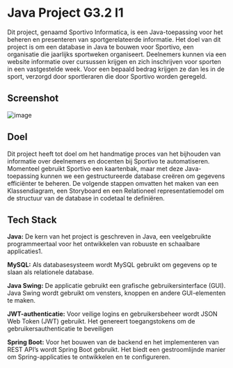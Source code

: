# Java Project G3.2 I1

Dit project, genaamd Sportivo Informatica, is een Java-toepassing voor het beheren en presenteren van sportgerelateerde informatie. Het doel van dit project is om een database in Java te bouwen voor Sportivo, een organisatie die jaarlijks sportweken organiseert. Deelnemers kunnen via een website informatie over cursussen krijgen en zich inschrijven voor sporten in een vastgestelde week. Voor een bepaald bedrag krijgen ze dan les in de sport, verzorgd door sportleraren die door Sportivo worden geregeld.

## Screenshot

![image](https://github.com/tuwinannings/JAVA_Informatica/assets/29577623/41b1b4b6-392a-4d50-8374-92bacffdc2cc)


## Doel

Dit project heeft tot doel om het handmatige proces van het bijhouden van informatie over deelnemers en docenten bij Sportivo te automatiseren. Momenteel gebruikt Sportivo een kaartenbak, maar met deze Java-toepassing kunnen we een gestructureerde database creëren om gegevens efficiënter te beheren. De volgende stappen omvatten het maken van een Klassendiagram, een Storyboard en een Relationeel representatiemodel om de structuur van de database in codetaal te definiëren. 
## Tech Stack

**Java:** De kern van het project is geschreven in Java, een veelgebruikte programmeertaal voor het ontwikkelen van robuuste en schaalbare applicaties1.

**MySQL:** Als databasesysteem wordt MySQL gebruikt om gegevens op te slaan als relationele database.

**Java Swing:** De applicatie gebruikt een grafische gebruikersinterface (GUI). Java Swing wordt gebruikt om vensters, knoppen en andere GUI-elementen te maken.

**JWT-authenticatie:** Voor veilige logins en gebruikersbeheer wordt JSON Web Token (JWT) gebruikt. Het genereert toegangstokens om de gebruikersauthenticatie te beveiligen

**Spring Boot:** Voor het bouwen van de backend en het implementeren van REST API’s wordt Spring Boot gebruikt. Het biedt een gestroomlijnde manier om Spring-applicaties te ontwikkelen en te configureren.
